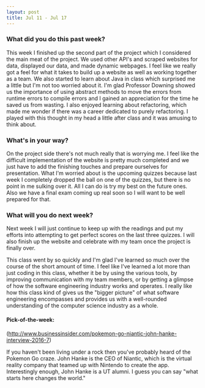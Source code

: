 ```yaml
---
layout: post
title: Jul 11 - Jul 17
---
```

### What did you do this past week? ###
This week I finished up the second part of the project which I considered the main meat of the project. We used other API's and scraped websites for data, displayed our data, and made dynamic webpages. I feel like we really got a feel for what it takes to build up a website as well as working together as a team. We also started to learn about Java in class which surprised me a little but I'm not too worried about it. I'm glad Professor Downing showed us the importance of using abstract methods to move the errors from runtime errors to compile errors and I gained an appreciation for the time he saved us from wasting. I also enjoyed learning about refactoring, which made me wonder if there was a career dedicated to purely refactoring. I played with this thought in my head a little after class and it was amusing to think about.

### What's in your way? ###
On the project side there's not much really that is worrying me. I feel like the difficult implementation of the website is pretty much completed and we just have to add the finishing touches and prepare ourselves for presentation. What I'm worried about is the upcoming quizzes because last week I completely dropped the ball on one of the quizzes, but there is no point in me sulking over it. All I can do is try my best on the future ones. Also we have a final exam coming up real soon so I will want to be well prepared for that.

### What will you do next week? ###
Next week I will just continue to keep up with the readings and put my efforts into attempting to get perfect scores on the last three quizzes. I will also finish up the website and celebrate with my team once the project is finally over. 

This class went by so quickly and I'm glad I've learned so much over the course of the short amount of time. I feel like I've learned a lot more than just coding in this class, whether it be by using the various tools, by improving communication with my team members, or by getting a glimpse of how the software engineering industry works and operates. I really like how this class kind of gives us the "bigger picture" of what software engineering encompasses and provides us with a well-rounded understanding of the computer science industry as a whole.

#### Pick-of-the-week: ####
(http://www.businessinsider.com/pokemon-go-niantic-john-hanke-interview-2016-7)

If you haven't been living under a rock then you've probably heard of the Pokemon Go craze. John Hanke is the CEO of Niantic, which is the virtual reality company that teamed up with Nintendo to create the app. Interestingly enough, John Hanke is a UT alumni. I guess you can say "what starts here changes the world."
